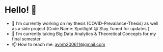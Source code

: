 # Hello! 👋
- 🔭 I’m currently working on my thesis (COVID-Prevalance-Thesis) as well as a side project (Code Name: Spotlight 😉 Stay Tuned for updates ) 
- 🌱 I’m currently taking Big Data Analytics & Theoretical Concepts for my final semester
- 📫 How to reach me: avmh200611@gmail.com

<!--
**Amgit2/Amgit2** is a ✨ _special_ ✨ repository because its `README.md` (this file) appears on your GitHub profile.

Here are some ideas to get you started:


- 👯 I’m looking to collaborate on ...
- 🤔 I’m looking for help with ...
- 💬 Ask me about ...

- 😄 Pronouns: ...
- ⚡ Fun fact: ...
-->

